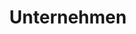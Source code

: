 ---
title: Unternehmen
banner:
    title: Das sind wir
    content: Unser Sunternehmen Lorem ipsum dolore....
    bg_image: images/uploads/charlesdeluvio-Lks7vei-eAg-unsplash.jpg
---
